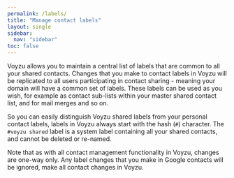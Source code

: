 ```yaml
---
permalink: /labels/
title: "Manage contact labels"
layout: single
sidebar:
  nav: "sidebar"
toc: false
---
```

<!--voyzu help content-->
Voyzu allows you to maintain a central list of labels that are common to all your shared contacts.  Changes that you make to contact labels in Voyzu will be replicated to all users participating in contact sharing - meaning your domain will have a common set of labels.  These labels can be used as you wish, for example as contact sub-lists within your master shared contact list, and for mail merges and so on.

So you can easily distinguish Voyzu shared labels from your personal contact labels, labels in Voyzu always start with the hash (`#`) character.  The `#voyzu shared` label is a system label containing all your shared contacts, and cannot be deleted or re-named.
<!--voyzu help content-->

Note that as with all contact management functionality in Voyzu, changes are one-way only.  Any label changes that you make in Google contacts will be ignored, make all contact changes in Voyzu.
